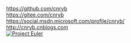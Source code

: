 <!-- ---
layout: page
title: 关于我
permalink: /关于我/
--- -->

<https://github.com/cnryb>    
<https://gitee.com/cnryb>   
<https://social.msdn.microsoft.com/profile/cnryb/>     
<http://cnryb.cnblogs.com>    
[![Project Euler](https://projecteuler.net/profile/cnryb.png)](https://projecteuler.net "Project Euler")     
